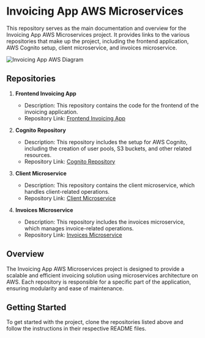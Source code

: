# Invoicing App AWS Microservices

This repository serves as the main documentation and overview for the Invoicing App AWS Microservices project. It provides links to the various repositories that make up the project, including the frontend application, AWS Cognito setup, client microservice, and invoices microservice.

![Invoicing App AWS Diagram](images/invoicing-app.svg)

## Repositories

1. **Frontend Invoicing App**
    - Description: This repository contains the code for the frontend of the invoicing application.
    - Repository Link: [Frontend Invoicing App](https://github.com/yourusername/frontend-invoicing-app)

2. **Cognito Repository**
    - Description: This repository includes the setup for AWS Cognito, including the creation of user pools, S3 buckets, and other related resources.
    - Repository Link: [Cognito Repository](https://github.com/yourusername/cognito-repo)

3. **Client Microservice**
    - Description: This repository contains the client microservice, which handles client-related operations.
    - Repository Link: [Client Microservice](https://github.com/yourusername/client-microservice)

4. **Invoices Microservice**
    - Description: This repository includes the invoices microservice, which manages invoice-related operations.
    - Repository Link: [Invoices Microservice](https://github.com/yourusername/invoices-microservice)

## Overview

The Invoicing App AWS Microservices project is designed to provide a scalable and efficient invoicing solution using microservices architecture on AWS. Each repository is responsible for a specific part of the application, ensuring modularity and ease of maintenance.

## Getting Started

To get started with the project, clone the repositories listed above and follow the instructions in their respective README files.
